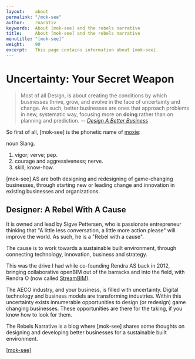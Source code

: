 ```yaml
---
layout:    about
permalink: "/mok-see"
author:    rnarativ
keywords:  About [mok-see] and the rebels narrative
title:     About [mok-see] and the rebels narrative
menutitle: "[mok-see]"
weight:    90
excerpt:   This page contains information about [mok-see].
---
```

<script async defer src="https://buttons.github.io/buttons.js"></script>


# Uncertainty: Your Secret Weapon
>Most of all Design, is about creating the conditions by which businesses thrive, grow, and evolve in the face of uncertainty and change. As such, better businesses are ones that approach problems in new, systematic way, focusing more on **doing** rather than on planning and prediction. <cite>-- [Design A Better Business](https://designabetterbusiness.com) </cite>

So first of all, [mok-see] is the phonetic name of [moxie](https://www.dictionary.com/browse/moxie):  

noun Slang.
1. vigor; verve; pep.
2. courage and aggressiveness; nerve.
3. skill; know-how.

[mok-see] AS are both designing and redesigning of game-changing businesses, through starting new or leading change and innovation in existing businesses and organizations.

## Designer: A Rebel With A Cause

It is owned and lead by Sigve Pettersen, who is passionate entrepreneur thinking that "A little less conversation, a little more action please" will improve the world. As such, he is a "Rebel with a cause".

The cause is to work towards a sustainable built environment, through connecting technology, innovation, business and strategy.  

<div class="bg-scroll" style="background-image: url('{{ "/media/img/Rendra-O-1024x444.png | absolute_url }}')"></div>

This was the drive I had while co-founding Rendra AS back in 2012, bringing collaborative openBIM out of the barracks and into the field, with Rendra O (now called [StreamBIM](https://streambim.com/)).

The AECO industry, and your business, is filled with uncertainty. Digital technology and business models are transforming industries. Within this uncertainty exists innumerable opportunities to design (or redesign) game changing businesses. These opportunities are there for the taking, if you know how to look for them.

The Rebels Narrative is a blog where [mok-see] shares some thoughts on designing and developing better businesses for a sustainable built environment.

<p class="github-button-container">
<a class="github-button" href="https://github.com/mok-see" data-size="large" data-show-count="true" aria-label="Star [mok-see] on GitHub">[mok-see]</a>
</p>
